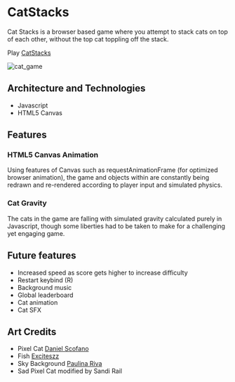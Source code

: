 # CatStacks

Cat Stacks is a browser based game where you attempt to stack cats on top of each other, without the top cat toppling off the stack.

Play [CatStacks](http://catstacks.herokuapp.com)

![cat_game](https://i.imgur.com/tz1gdL9.gif)

## Architecture and Technologies

* Javascript
* HTML5 Canvas

## Features

### HTML5 Canvas Animation

Using features of Canvas such as requestAnimationFrame (for optimized browser animation), the game and objects within are constantly being redrawn and re-rendered according to player input and simulated physics.

### Cat Gravity

The cats in the game are falling with simulated gravity calculated purely in Javascript, though some liberties had to be taken to make for a challenging yet engaging game. 

## Future features

* Increased speed as score gets higher to increase difficulty
* Restart keybind (R)
* Background music
* Global leaderboard
* Cat animation
* Cat SFX


## Art Credits

* Pixel Cat [Daniel Scofano](https://www.instagram.com/scofanogd/)
* Fish [Exciteszz](https://opengameart.org/users/exciteszz)
* Sky Background [Paulina Riva](https://www.patreon.com/paulinariva)
* Sad Pixel Cat modified by Sandi Rail
